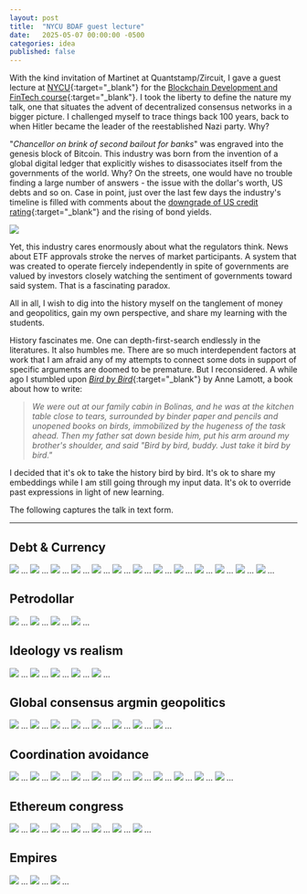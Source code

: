 ```yaml
---
layout: post
title:  "NYCU BDAF guest lecture"
date:   2025-05-07 00:00:00 -0500
categories: idea
published: false
---
```


With the kind invitation of Martinet at Quantstamp/Zircuit, I gave a guest lecture at [NYCU](https://www.nycu.edu.tw/nycu/ch/index){:target="_blank"} for the [Blockchain Development and FinTech course](https://github.com/bdaf-course/bdaf-coursepage){:target="_blank"}. I took the liberty to define the nature my talk, one that situates the advent of decentralized consensus networks in a bigger picture. I challenged myself to trace things back 100 years, back to when Hitler became the leader of the reestablished Nazi party. Why?

"*Chancellor on brink of second bailout for banks*" was engraved into the genesis block of Bitcoin. This industry was born from the invention of a global digital ledger that explicitly wishes to disassociates itself from the governments of the world. Why? On the streets, one would have no trouble finding a large number of answers - the issue with the dollar's worth, US debts and so on. Case in point, just over the last few days the industry's timeline is filled with comments about the [downgrade of US credit rating](https://www.wsj.com/economy/central-banking/u-s-loses-last-triple-a-credit-rating-bfcbae5d){:target="_blank"} and the rising of bond yields.

<img src="/assets/2025-05-07/us-credit-rating-downgraded.png" />

Yet, this industry cares enormously about what the regulators think. News about ETF approvals stroke the nerves of market participants. A system that was created to operate fiercely independently in spite of governments are valued by investors closely watching the sentiment of governments toward said system. That is a fascinating paradox.

All in all, I wish to dig into the history myself on the tanglement of money and geopolitics, gain my own perspective, and share my learning with the students.

History fascinates me. One can depth-first-search endlessly in the literatures. It also humbles me. There are so much interdependent factors at work that I am afraid any of my attempts to connect some dots in support of specific arguments are doomed to be premature. But I reconsidered. A while ago I stumbled upon [*Bird by Bird*](https://www.goodreads.com/book/show/12543.Bird_by_Bird){:target="_blank"} by Anne Lamott, a book about how to write:

> *We were out at our family cabin in Bolinas, and he was at the kitchen table close to tears, surrounded by binder paper and pencils and unopened books on birds, immobilized by the hugeness of the task ahead. Then my father sat down beside him, put his arm around my brother's shoulder, and said "Bird by bird, buddy. Just take it bird by bird."*

I decided that it's ok to take the history bird by bird. It's ok to share my embeddings while I am still going through my input data. It's ok to override past expressions in light of new learning.

The following captures the talk in text form.

---

## Debt & Currency
<img src="/assets/2025-05-07/debt-1.jpg" />
...
<img src="/assets/2025-05-07/debt-2.jpg" />
...
<img src="/assets/2025-05-07/debt-3.jpg" />
...
<img src="/assets/2025-05-07/debt-4.jpg" />
...
<img src="/assets/2025-05-07/debt-5.jpg" />
...
<img src="/assets/2025-05-07/debt-6.jpg" />
...
<img src="/assets/2025-05-07/debt-7.jpg" />
...
<img src="/assets/2025-05-07/debt-8.jpg" />
...
<img src="/assets/2025-05-07/debt-9.jpg" />
...
<img src="/assets/2025-05-07/debt-10.jpg" />
...
<img src="/assets/2025-05-07/debt-11.jpg" />
...
<img src="/assets/2025-05-07/debt-12.jpg" />
...
<img src="/assets/2025-05-07/debt-13.jpg" />
...

## Petrodollar
<img src="/assets/2025-05-07/petrodollar-1.jpg" />
...
<img src="/assets/2025-05-07/petrodollar-2.jpg" />
...
<img src="/assets/2025-05-07/petrodollar-3.jpg" />
...
<img src="/assets/2025-05-07/petrodollar-4.jpg" />
...

## Ideology vs realism
<img src="/assets/2025-05-07/ideology-1.jpg" />
...
<img src="/assets/2025-05-07/ideology-2.jpg" />
...
<img src="/assets/2025-05-07/ideology-3.jpg" />
...
<img src="/assets/2025-05-07/ideology-4.jpg" />
...
<img src="/assets/2025-05-07/ideology-5.jpg" />
...

## Global consensus argmin geopolitics
<img src="/assets/2025-05-07/ethereum-1.jpg" />
...
<img src="/assets/2025-05-07/ethereum-2.jpg" />
...
<img src="/assets/2025-05-07/ethereum-3.jpg" />
...
<img src="/assets/2025-05-07/ethereum-4.jpg" />
...
<img src="/assets/2025-05-07/ethereum-5.jpg" />
...
<img src="/assets/2025-05-07/ethereum-6.jpg" />
...
<img src="/assets/2025-05-07/ethereum-7.jpg" />
...
<img src="/assets/2025-05-07/ethereum-8.jpg" />
...

## Coordination avoidance
<img src="/assets/2025-05-07/crdt-1.jpg" />
...
<img src="/assets/2025-05-07/crdt-2.jpg" />
...
<img src="/assets/2025-05-07/crdt-3.jpg" />
...
<img src="/assets/2025-05-07/crdt-4.jpg" />
...
<img src="/assets/2025-05-07/crdt-5.jpg" />
...
<img src="/assets/2025-05-07/crdt-6.jpg" />
...
<img src="/assets/2025-05-07/crdt-7.jpg" />
...
<img src="/assets/2025-05-07/crdt-8.jpg" />
...
<img src="/assets/2025-05-07/crdt-9.jpg" />
...
<img src="/assets/2025-05-07/crdt-10.jpg" />
...
<img src="/assets/2025-05-07/crdt-11.jpg" />
...

## Ethereum congress
<img src="/assets/2025-05-07/congress-1.jpg" />
...
<img src="/assets/2025-05-07/congress-2.jpg" />
...
<img src="/assets/2025-05-07/congress-3.jpg" />
...
<img src="/assets/2025-05-07/congress-4.jpg" />
...
<img src="/assets/2025-05-07/congress-5.jpg" />
...
<img src="/assets/2025-05-07/congress-6.jpg" />
...
<img src="/assets/2025-05-07/congress-7.jpg" />
...

## Empires
<img src="/assets/2025-05-07/empires-1.jpg" />
...
<img src="/assets/2025-05-07/empires-2.jpg" />
...
<img src="/assets/2025-05-07/empires-3.jpg" />
...